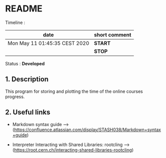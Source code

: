 #  **README**

   Timeline :

|            date                |         short comment                               | 
| -------------------------------|-----------------------------------------------------|
|  Mon May 11 01:45:35 CEST 2020 |        **START**                                    |
|    |        **STOP**                                     |

   Status : **Developed**

## 1. Description

   This program for storing and plotting the time of the online courses progress.

## 2. Useful links
   * Markdown syntax guide --> (https://confluence.atlassian.com/display/STASH038/Markdown+syntax+guide)

   * Interpreter Interacting with Shared Libraries: rootcling --> (https://root.cern.ch/interacting-shared-libraries-rootcling)
